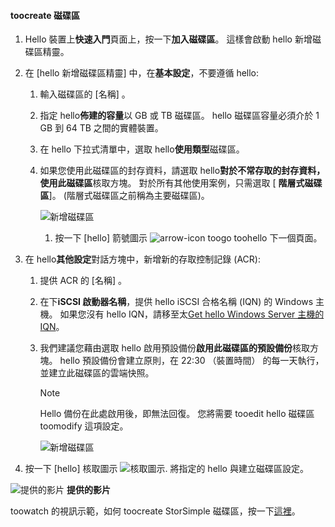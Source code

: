 <!--author=SharS last changed: 02/04/2016-->

#### <a name="toocreate-a-volume"></a>toocreate 磁碟區
1. Hello 裝置上**快速入門**頁面上，按一下**加入磁碟區**。 這樣會啟動 hello 新增磁碟區精靈。
2. 在 [hello 新增磁碟區精靈] 中，在**基本設定**，不要遵循 hello:
   
   1. 輸入磁碟區的 [名稱]  。
   2. 指定 hello**佈建的容量**以 GB 或 TB 磁碟區。 hello 磁碟區容量必須介於 1 GB 到 64 TB 之間的實體裝置。
   3. 在 hello 下拉式清單中，選取 hello**使用類型**磁碟區。 
   4. 如果您使用此磁碟區的封存資料，請選取 hello**對於不常存取的封存資料，使用此磁碟區**核取方塊。 對於所有其他使用案例，只需選取 [ **階層式磁碟區**]。 (階層式磁碟區之前稱為主要磁碟區)。
      
        ![新增磁碟區](./media/storsimple-create-volume/ScreenshotUpdate1VolumeFlow.png)
      
      1. 按一下 [hello] 箭號圖示 ![arrow-icon](./media/storsimple-create-volume/HCS_ArrowIcon-include.png) toogo toohello 下一個頁面。
3. 在 hello**其他設定**對話方塊中，新增新的存取控制記錄 (ACR):
   
   1. 提供 ACR 的 [名稱]  。
   2. 在下**iSCSI 啟動器名稱**，提供 hello iSCSI 合格名稱 (IQN) 的 Windows 主機。 如果您沒有 hello IQN，請移至太[Get hello Windows Server 主機的 IQN](#get-the-iqn-of-a-windows-server-host)。
   3. 我們建議您藉由選取 hello 啟用預設備份**啟用此磁碟區的預設備份**核取方塊。 hello 預設備份會建立原則，在 22:30 （裝置時間） 的每一天執行，並建立此磁碟區的雲端快照。
      
      > [!NOTE]
      > Hello 備份在此處啟用後，即無法回復。 您將需要 tooedit hello 磁碟區 toomodify 這項設定。
      > 
      > 
      
        ![新增磁碟區](./media/storsimple-create-volume/AddVolume2-include.png)
4. 按一下 [hello] 核取圖示 ![核取圖示](./media/storsimple-create-volume/HCS_CheckIcon-include.png). 將指定的 hello 與建立磁碟區設定。

![提供的影片](./media/storsimple-create-volume/Video_icon.png) **提供的影片**

toowatch 的視訊示範，如何 toocreate StorSimple 磁碟區，按一下[這裡](https://azure.microsoft.com/documentation/videos/create-a-storsimple-volume/)。

